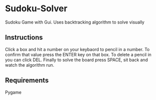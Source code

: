 # Sudoku-Solver
Sudoku Game with Gui. Uses backtracking algorithm to solve visually

## Instructions
Click a box and hit a number on your keybaord to pencil in a number. To confirm that value press the ENTER key on that box. To delete a pencil in you can click DEL. Finally to solve the board press SPACE, sit back and watch the algorithm run.

## Requirements
Pygame
